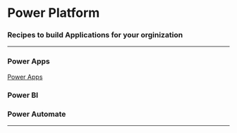 # Power Platform

### Recipes to build Applications for your orginization

--------------------------
### Power Apps                                   
  [Power Apps](https://github.com/t0642k8/PowerPlatform/tree/master/PowerApps)
  
  

### Power BI


### Power Automate




----
